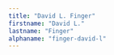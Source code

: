 ```yaml
---
title: "David L. Finger"
firstname: "David L."
lastname: "Finger"
alphaname: "finger-david-l"
---
```

